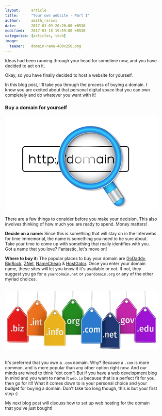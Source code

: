 ```yaml
---
layout:     article
title:      "Your own website - Part I"
author:     amith_raravi
date:       2017-03-09 20:20:00 +0530
modified:   2017-03-18 19:59:00 +0530
categories: [articles, tech]
image:
  teaser:   domain-name-400x250.png
---
```


Ideas had been running through your head for sometime now, and you have decided to act on it.

Okay, so you have finally decided to host a website for yourself.

In this blog post, I'll take you through the process of buying a domain. I know you are excited about that personal digital space that you can own completely and do whatever you want with it!

### Buy a domain for yourself

![image](/images/domain-name.png)

There are a few things to consider before you make your decision. This also involves thinking of how much you are ready to spend. Money matters!

**Decide on a name:** Since this is something that will stay on in the Interwebs for time immemorial, the name is something you need to be sure about. Take your time to come up with something that really identifies with you. Got a name that you love? Fantastic, let's move on!

**Where to buy it:** The popular places to buy your domain are [GoDaddy](https://www.godaddy.com), [BigRock](https://www.bigrock.in), [ZNet](https://www.znetlive.com), [NameCheap](https://www.namecheap.com/) & [HostGator](https://www.hostgator.in). Once you enter your domain name, these sites will let you know if it's available or not. If not, they suggest you go for a `yourdomain.net` or `yourdomain.org` or any of the other myriad choices.

&nbsp;
![image](/images/domains.jpg)
&nbsp;

It's preferred that you own a `.com` domain. Why? Because a `.com` is more common, and is more popular than any other option right now. And our minds are wired to think “dot com”! But if you have a web development blog in mind and you want to name it `web.io` because that is a perfect fit for you, then go for it!! What it comes down to is your personal choice and your budget for buying a domain. Don't take too long though, this is but your first step :)

My next blog post will discuss how to set up web hosting for the domain that you've just bought!
